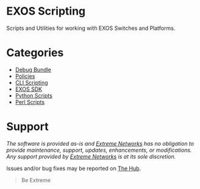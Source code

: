 # EXOS Scripting
Scripts and Utilities for working with EXOS Switches and Platforms.

# Categories
* [Debug Bundle](Debug_Bundle/Readme.md)
* [Policies](Policies/README.md)
* [CLI Scripting](CLI_Scripting/README.md)
* [EXOS SDK](SDK/README.md)
* [Python Scripts](Python/README.md)
* [Perl Scripts](Perl/README.md)

# Support
_The software is provided as-is and [Extreme Networks](http://www.extremenetworks.com/) has no obligation to provide maintenance, support, updates, enhancements, or modifications. Any support provided by [Extreme Networks](http://www.extremenetworks.com/) is at its sole discretion._

Issues and/or bug fixes may be reported on [The Hub](https://community.extremenetworks.com/).

>Be Extreme
